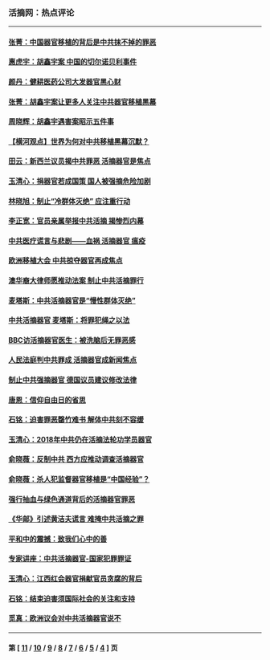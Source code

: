 ### 活摘网：热点评论
---
#### [张菁：中国器官移植的背后是中共抹不掉的罪恶](../../pages/nf5879/n13974977.md?06090430) 
#### [惠虎宇：胡鑫宇案 中国的切尔诺贝利事件](../../pages/nf5879/n13942916.md?06090430) 
#### [颜丹：健耕医药公司大发器官黑心财](../../pages/nf5879/n13940134.md?06090430) 
#### [张菁：胡鑫宇案让更多人关注中共器官移植黑幕](../../pages/nf5879/n13929073.md?06090430) 
#### [周晓辉：胡鑫宇遇害案昭示五件事](../../pages/nf5879/n13921870.md?06090430) 
#### [【横河观点】世界为何对中共移植黑幕沉默？](../../pages/nf5879/n13244249.md?06090430) 
#### [田云：新西兰议员揭中共罪恶 活摘器官是焦点](../../pages/nf5879/n13070629.md?06090430) 
#### [玉清心：捐器官若成国策 国人被强摘危险加剧](../../pages/nf5879/n12802713.md?06090430) 
#### [林晓旭：制止“冷群体灭绝” 应注重行动](../../pages/nf5879/n12779736.md?06090430) 
#### [李正宽：官员亲属举报中共活摘 揭惨烈内幕](../../pages/nf5879/n12684490.md?06090430) 
#### [中共医疗谎言与悲剧——血祸 活摘器官 瘟疫](../../pages/nf5879/n12372103.md?06090430) 
#### [欧洲移植大会 中共掠夺器官再成焦点](../../pages/nf5879/n11538883.md?06090430) 
#### [澳华裔大律师愿推动法案 制止中共活摘罪行](../../pages/nf5879/n11377039.md?06090430) 
#### [麦塔斯：中共活摘器官是“慢性群体灭绝”](../../pages/nf5879/n11350529.md?06090430) 
#### [中共活摘器官 麦塔斯：将罪犯绳之以法](../../pages/nf5879/n11347973.md?06090430) 
#### [BBC访活摘器官医生：被洗脑后无罪恶感](../../pages/nf5879/n11335935.md?06090430) 
#### [人民法庭判中共罪成 活摘器官成新闻焦点](../../pages/nf5879/n11331578.md?06090430) 
#### [制止中共强摘器官 德国议员建议修改法律](../../pages/nf5879/n11249451.md?06090430) 
#### [唐恩：信仰自由日的省思](../../pages/nf5879/n11003525.md?06090430) 
#### [石铭：迫害罪恶罄竹难书  解体中共刻不容缓](../../pages/nf5879/n10942855.md?06090430) 
#### [玉清心：2018年中共仍在活摘法轮功学员器官](../../pages/nf5879/n10914646.md?06090430) 
#### [俞晓薇：反制中共 西方应推动调查活摘器官](../../pages/nf5879/n10794671.md?06090430) 
#### [俞晓薇：杀人犯监督器官移植是“中国经验”？](../../pages/nf5879/n10466427.md?06090430) 
#### [强行抽血与绿色通道背后的活摘器官罪恶](../../pages/nf5879/n10004708.md?06090430) 
#### [《华邮》引述黄洁夫谎言 难掩中共活摘之罪](../../pages/nf5879/n9642309.md?06090430) 
#### [平和中的震撼：致我们心中的善](../../pages/nf5879/n9021123.md?06090430) 
#### [专家讲座：中共活摘器官-国家犯罪罪证](../../pages/nf5879/n8828153.md?06090430) 
#### [玉清心：江西红会器官捐献官员贪腐的背后](../../pages/nf5879/n8522122.md?06090430) 
#### [石铭：结束迫害须国际社会的关注和支持](../../pages/nf5879/n8443497.md?06090430) 
#### [觅真：欧洲议会对中共活摘器官说不](../../pages/nf5879/n8337486.md?06090430) 

---
#### 第 [ [11](./11.md?06090430) / [10](./10.md?06090430) / [9](./9.md?06090430) / [8](./8.md?06090430) / [7](./7.md?06090430) / [6](./6.md?06090430) / [5](./5.md?06090430) / [4](./4.md?06090430) ] 页
